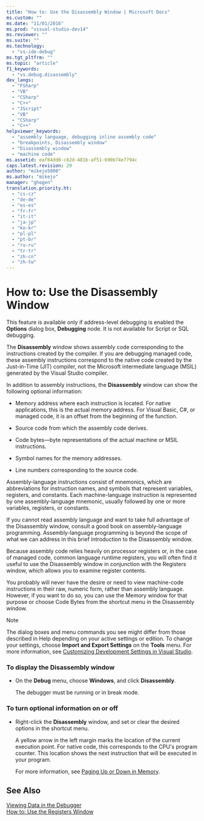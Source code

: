 ```yaml
---
title: "How to: Use the Disassembly Window | Microsoft Docs"
ms.custom: ""
ms.date: "11/01/2016"
ms.prod: "visual-studio-dev14"
ms.reviewer: ""
ms.suite: ""
ms.technology: 
  - "vs-ide-debug"
ms.tgt_pltfrm: ""
ms.topic: "article"
f1_keywords: 
  - "vs.debug.disassembly"
dev_langs: 
  - "FSharp"
  - "VB"
  - "CSharp"
  - "C++"
  - "JScript"
  - "VB"
  - "CSharp"
  - "C++"
helpviewer_keywords: 
  - "assembly language, debugging inline assembly code"
  - "breakpoints, Disassembly window"
  - "Disassembly window"
  - "machine code"
ms.assetid: eaf84dd0-c82d-481b-af51-690b74e7794c
caps.latest.revision: 29
author: "mikejo5000"
ms.author: "mikejo"
manager: "ghogen"
translation.priority.ht: 
  - "cs-cz"
  - "de-de"
  - "es-es"
  - "fr-fr"
  - "it-it"
  - "ja-jp"
  - "ko-kr"
  - "pl-pl"
  - "pt-br"
  - "ru-ru"
  - "tr-tr"
  - "zh-cn"
  - "zh-tw"
---
```

# How to: Use the Disassembly Window
This feature is available only if address-level debugging is enabled the **Options** dialog box, **Debugging** node. It is not available for Script or SQL debugging.  
  
 The **Disassembly** window shows assembly code corresponding to the instructions created by the compiler. If you are debugging managed code, these assembly instructions correspond to the native code created by the Just-in-Time (JIT) compiler, not the Microsoft intermediate language (MSIL) generated by the Visual Studio compiler.  
  
 In addition to assembly instructions, the **Disassembly** window can show the following optional information:  
  
-   Memory address where each instruction is located. For native applications, this is the actual memory address. For Visual Basic, C#, or managed code, it is an offset from the beginning of the function.  
  
-   Source code from which the assembly code derives.  
  
-   Code bytes—byte representations of the actual machine or MSIL instructions.  
  
-   Symbol names for the memory addresses.  
  
-   Line numbers corresponding to the source code.  
  
 Assembly-language instructions consist of mnemonics, which are abbreviations for instruction names, and symbols that represent variables, registers, and constants. Each machine-language instruction is represented by one assembly-language mnemonic, usually followed by one or more variables, registers, or constants.  
  
 If you cannot read assembly language and want to take full advantage of the Disassembly window, consult a good book on assembly-language programming. Assembly-language programming is beyond the scope of what we can address in this brief introduction to the Disassembly window.  
  
 Because assembly code relies heavily on processor registers or, in the case of managed code, common language runtime registers, you will often find it useful to use the Disassembly window in conjunction with the Registers window, which allows you to examine register contents.  
  
 You probably will never have the desire or need to view machine-code instructions in their raw, numeric form, rather than assembly language. However, if you want to do so, you can use the Memory window for that purpose or choose Code Bytes from the shortcut menu in the Disassembly window.  
  
> [!NOTE]
>  The dialog boxes and menu commands you see might differ from those described in Help depending on your active settings or edition. To change your settings, choose **Import and Export Settings** on the **Tools** menu. For more information, see [Customizing Development Settings in Visual Studio](http://msdn.microsoft.com/en-us/22c4debb-4e31-47a8-8f19-16f328d7dcd3).  
  
### To display the Disassembly window  
  
-   On the **Debug** menu, choose **Windows**, and click **Disassembly**.  
  
     The debugger must be running or in break mode.  
  
### To turn optional information on or off  
  
-   Right-click the **Disassembly** window, and set or clear the desired options in the shortcut menu.  
  
     A yellow arrow in the left margin marks the location of the current execution point. For native code, this corresponds to the CPU's program counter. This location shows the next instruction that will be executed in your program.  
  
     For more information, see [Paging Up or Down in Memory](../debugger/how-to-page-up-or-down-in-memory.md).  
  
## See Also  
 [Viewing Data in the Debugger](../debugger/viewing-data-in-the-debugger.md)   
 [How to: Use the Registers Window](../debugger/how-to-use-the-registers-window.md)